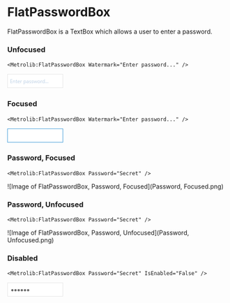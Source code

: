 # FlatPasswordBox

FlatPasswordBox is a TextBox which allows a user to enter a password.

### Unfocused

```xaml
<Metrolib:FlatPasswordBox Watermark="Enter password..." />
```
![Image of FlatPasswordBox, Unfocused](Unfocused.png)

### Focused

```xaml
<Metrolib:FlatPasswordBox Watermark="Enter password..." />
```
![Image of FlatPasswordBox, Focused](Focused.png)

### Password, Focused

```xaml
<Metrolib:FlatPasswordBox Password="Secret" />
```
![Image of FlatPasswordBox, Password, Focused](Password, Focused.png)

### Password, Unfocused

```xaml
<Metrolib:FlatPasswordBox Password="Secret" />
```
![Image of FlatPasswordBox, Password, Unfocused](Password, Unfocused.png)

### Disabled

```xaml
<Metrolib:FlatPasswordBox Password="Secret" IsEnabled="False" />
```
![Image of FlatPasswordBox, Disabled](Disabled.png)

